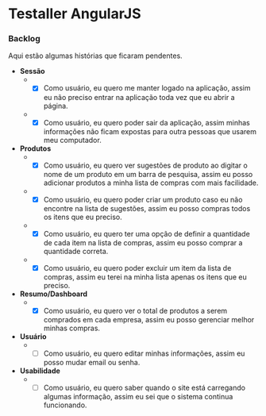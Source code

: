 # Testaller AngularJS

### Backlog
Aqui estão algumas histórias que ficaram pendentes.
* **Sessão**
  * - [X] Como usuário, eu quero me manter logado na aplicação, assim eu não preciso entrar na aplicação toda vez que eu abrir a página.
  * - [X] Como usuário, eu quero poder sair da aplicação, assim minhas informações não ficam expostas para outra pessoas que usarem meu computador.
* **Produtos**
  * - [X] Como usuário, eu quero ver sugestões de produto ao digitar o nome de um produto em um barra de pesquisa, assim eu posso adicionar produtos a minha lista de compras com mais facilidade.
  * - [X] Como usuário, eu quero poder criar um produto caso eu não encontre na lista de sugestões, assim eu posso compras todos os itens que eu preciso.
  * - [X] Como usuário, eu quero ter uma opção de definir a quantidade de cada item na lista de compras, assim eu posso comprar a quantidade correta.
  * - [X] Como usuário, eu quero poder excluir um item da lista de compras, assim eu terei na minha lista apenas os itens que eu preciso.
* **Resumo/Dashboard**
  * - [X] Como usuário, eu quero ver o total de produtos a serem comprados em cada empresa, assim eu posso gerenciar melhor minhas compras.
* **Usuário**
  * - [ ] Como usuário, eu quero editar minhas informações, assim eu posso mudar email ou senha.
* **Usabilidade**
  * - [ ] Como usuário, eu quero saber quando o site está carregando algumas informação, assim eu sei que o sistema continua funcionando.
